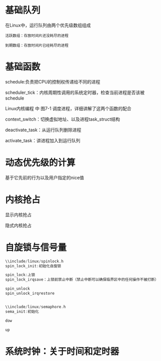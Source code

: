 # 基础队列

在Linux中，运行队列由两个优先级数组组成

    活跃数组：存放时间片还没耗尽的进程
    
    到期数组：存放时间片已经耗尽的进程
    
# 基础函数 

schedule:负责把CPU的控制权传递给不同的进程

scheduler_tick：内核周期性调用的系统定时器，检查当前进程是否该被schedule

Linux内核编程 中 图7-1 调度进程，详细讲解了这两个函数的配合

context_switch：切换虚拟地址、以及进程task_struct结构

deactivate_task：从运行队列删除进程

activate_task：讲进程加入到运行队列

# 动态优先级的计算
基于它先前的行为以及用户指定的nice值

# 内核抢占

显示内核抢占

隐式内核抢占

# 自旋锁与信号量

``` C
\\include/linux/spinlock.h
spin_lock_init:初始化自旋锁

spin_lock:上锁
spin_lock_irqsave：上锁前禁止中断（禁止中断可以确保临界区中的任何操作不被打断）

spin_unlock
spin_unlock_irqrestore


\\include/linux/semaphore.h
sema_init:初始化

dow

up
```

# 系统时钟：关于时间和定时器